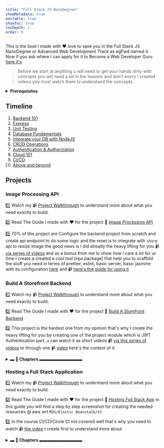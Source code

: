 ```yaml
---
title: "Full Stack JS NanoDegree"
showMetadata: true
editable: true
showToc: true
tocDepth: 3
order: 0
---
```


<Tip>This is the boat I made with ❤️ love to save you in the Full Stack JS NanoDegree or Advanced Web Development Track as egFwd named it. Now if you ask where I can apply for it to Become a Web Developer Guru <a href="https://egfwd.com/specializtion/advanced-web-development/">here it's</a></Tip>

> Before we start at anything u will need to get your hands dirty with concepts you will need a lot in the lessons and don't worry I created videos you must watch them to understand the concepts.

<details>

<summary><strong>Prerequisites</strong></summary>

* 📹  JavaScript Basics 🔜 👨🏻‍💻 🤌🏻 🤷🏻‍♂️
* 📹  [ES6 Tutorial: Learn Modern JavaScript](https://www.youtube.com/playlist?list=PLLWuK602vNiVnYxkrT7qbFSictc9nJeiX)
* 📹  [JavaScript Promises, Async/Await, DOM)](https://www.youtube.com/watch?v=dD5hv6v4d7I)
* 📹  [TypeScript Fundamentals](https://www.youtube.com/watch?v=zPq9jOsyox0)
* 📹  Database Fundamentals 🔜 👨🏻‍💻 🤌🏻 🤷🏻‍♂️

</details>

## Timeline

1. [Backend 101](https://github.com/coding-night/web-programming-with-javascript/blob/main/sessions/01.backend-101.md)
2. [Express](https://github.com/coding-night/web-programming-with-javascript/blob/main/sessions/02.express.md)
3. [Unit Testing](https://github.com/coding-night/web-programming-with-javascript/blob/main/sessions/03.unit-testing.md)
4. [Database Fundamentals](https://github.com/coding-night/web-programming-with-javascript/blob/main/sessions/04.database-fundamentals.md)
5. [integrate your DB with NodeJS](https://github.com/coding-night/web-programming-with-javascript/blob/main/sessions/05.Integrate-your-db-with-nodejs.md)
6. [CRUD Operations](https://github.com/coding-night/web-programming-with-javascript/blob/main/sessions/06.crud-operations-with-postgres.md)
7. [Authentication & Authorization](https://github.com/coding-night/web-programming-with-javascript/blob/main/sessions/07.authentication-authorization.md)
8. [Cloud 101](https://github.com/coding-night/web-programming-with-javascript/blob/main/sessions/08.cloud-101.md)
9. [CI/CD](https://github.com/coding-night/web-programming-with-javascript/blob/main/sessions/09.ci-cd.md)
10. [Above and beyond](https://github.com/coding-night/web-programming-with-javascript/blob/main/sessions/10.above-and-beyond.md)

## Projects

### Image Processing API

1️⃣ Watch my 📹 [Project Walkthrough](https://www.youtube.com/watch?v=3aRXn8KENjM ) to understand more about what you need exactly to build.

2️⃣ Read The Guide I made with ❤️ for the project 📜 [Image Processing API](/udacity/projects/image-processing-api)

3️⃣ 70% of this project are Configure the backend project from scratch and create api endpoint to do some logic and the reset is to integrate with `sharp` api to resize image the good news is I did already the heavy lifting for you 📹 [via series of videos](https://www.youtube.com/playlist?list=PLLWuK602vNiVLQ4rAylfIkqp3rkN0TuPD) and as a bonus from me to show how I care a lot for ur time I create a created a cool tool [npx package] that help you to scaffold the stuff you need in terms of prettier, eslint, basic server, basic jasmine with its configuration [here](https://www.npmjs.com/package/m-zanaty-web-utils)  and 📹 [here's the guide for using it](https://www.youtube.com/watch?v=0KnqGbkBdxw)

<!-- [![Videos Playlist](/images/image-processing.png)](https://www.youtube.com/playlist?list=PLLWuK602vNiVLQ4rAylfIkqp3rkN0TuPD) -->

### Build A Storefront Backend

1️⃣ Watch my 📹 [Project Walkthrough](https://www.youtube.com/watch?v=dP-5CdnNBSk) to understand more about what you need exactly to build.

2️⃣ Read The Guide I made with ❤️ for the project 📜 [Build A Storefront Backend](/udacity/projects/build-store-front-backend)

3️⃣ This project is the hardest one from my opinion that's why I create the heavy lifting for you by creating one of the project module which is JWT Authentication part, u can watch it as short videos 📹 [via this series of videos](https://www.youtube.com/playlist?list=PLLWuK602vNiVLQ4rAylfIkqp3rkN0TuPD) or through one 📹 [video](https://www.youtube.com/watch?v=pMZ0l_cSAw8&list=PLLWuK602vNiVLQ4rAylfIkqp3rkN0TuPD&index=20) here's the content of it

<details >
<summary><strong>▬ 🔗 Chapters ▬▬▬▬▬▬▬▬▬▬</strong></summary>

⌛️ [00:00:00](https://www.youtube.com/watch?v=pMZ0l_cSAw8&list=PLLWuK602vNiVLQ4rAylfIkqp3rkN0TuPD&index=19&t=0s) **How to Build JWT Authentication using Express JS / Postgres Intro**

⌛️ [00:05:55](https://www.youtube.com/watch?v=pMZ0l_cSAw8&list=PLLWuK602vNiVLQ4rAylfIkqp3rkN0TuPD&index=19&t=355s) **Init Project and Configure TypeScript**

⌛️ [00:16:04](https://www.youtube.com/watch?v=pMZ0l_cSAw8&list=PLLWuK602vNiVLQ4rAylfIkqp3rkN0TuPD&index=19&t=964s) **Configure ESLint + Prettier**

⌛️ [00:32:42](https://www.youtube.com/watch?v=pMZ0l_cSAw8&list=PLLWuK602vNiVLQ4rAylfIkqp3rkN0TuPD&index=19&t=1962s) **Start Basic Server Part 1**

⌛️ [00:37:44](https://www.youtube.com/watch?v=pMZ0l_cSAw8&list=PLLWuK602vNiVLQ4rAylfIkqp3rkN0TuPD&index=19&t=2264s) **What is an API?**

⌛️ [00:40:58](https://www.youtube.com/watch?v=pMZ0l_cSAw8&list=PLLWuK602vNiVLQ4rAylfIkqp3rkN0TuPD&index=19&t=2458s) **Start Basic Server Part 2**

⌛️ [00:43:29](https://www.youtube.com/watch?v=pMZ0l_cSAw8&list=PLLWuK602vNiVLQ4rAylfIkqp3rkN0TuPD&index=19&t=2609s) **Configure Jasmine for Testing!**

⌛️ [00:50:30](https://www.youtube.com/watch?v=pMZ0l_cSAw8&list=PLLWuK602vNiVLQ4rAylfIkqp3rkN0TuPD&index=19&t=3030s) **Middleware**

⌛️ [01:06:53](https://www.youtube.com/watch?v=pMZ0l_cSAw8&list=PLLWuK602vNiVLQ4rAylfIkqp3rkN0TuPD&index=19&t=4013s) **Handling Errors**

⌛️ [01:17:03](https://www.youtube.com/watch?v=pMZ0l_cSAw8&list=PLLWuK602vNiVLQ4rAylfIkqp3rkN0TuPD&index=19&t=4623s) **Handling Environment Variables**

⌛️ [01:23:40](https://www.youtube.com/watch?v=pMZ0l_cSAw8&list=PLLWuK602vNiVLQ4rAylfIkqp3rkN0TuPD&index=19&t=5020s) **Connection Pooling in PostgresSQL**

⌛️ [01:35:59](https://www.youtube.com/watch?v=pMZ0l_cSAw8&list=PLLWuK602vNiVLQ4rAylfIkqp3rkN0TuPD&index=19&t=5759s) **Database Migration**

⌛️ [01:45:00](https://www.youtube.com/watch?v=pMZ0l_cSAw8&list=PLLWuK602vNiVLQ4rAylfIkqp3rkN0TuPD&index=19&t=6300s) **Create CRUD Model**

⌛️ [02:12:18](https://www.youtube.com/watch?v=pMZ0l_cSAw8&list=PLLWuK602vNiVLQ4rAylfIkqp3rkN0TuPD&index=19&t=7938s) **CRUD Rest APIs**

⌛️ [02:29:25](https://www.youtube.com/watch?v=pMZ0l_cSAw8&list=PLLWuK602vNiVLQ4rAylfIkqp3rkN0TuPD&index=19&t=8965s) **Hashing Password**

⌛️ [02:38:47](https://www.youtube.com/watch?v=pMZ0l_cSAw8&list=PLLWuK602vNiVLQ4rAylfIkqp3rkN0TuPD&index=19&t=9527s) **Authentication Logic**

⌛️ [02:50:48](https://www.youtube.com/watch?v=pMZ0l_cSAw8&list=PLLWuK602vNiVLQ4rAylfIkqp3rkN0TuPD&index=19&t=10248s) **Validate JWT Authentication Middleware**

⌛️ [03:03:10](https://www.youtube.com/watch?v=pMZ0l_cSAw8&list=PLLWuK602vNiVLQ4rAylfIkqp3rkN0TuPD&index=19&t=10990s) **Create Unit Testing using Jasmine**

</details>

### Hosting a Full Stack Application

1️⃣ Watch my 📹 [Project Walkthrough](https://www.youtube.com/watch?v=hNDIf5wELT4) to understand more about what you need exactly to build.

2️⃣ Read The Guide I made with ❤️ for the project 📜 [Hosting Full Stack App](/udacity/projects/hosting-full-stack-application) in this guide you will find a step by step screenshot for creating the needed resources @ aws wrt `RDS/Elastic Beanstalk/S3`

3️⃣ In the course CI/CD/Circle CI not covered well that's why you need to watch 📹 [the video](https://www.youtube.com/watch?v=ygw0bzauorY) I create first to understand more about

<details>
<summary><strong>▬ 🔗 Chapters ▬▬▬▬▬▬▬▬▬▬</strong></summary>

⌛️ [00:01:18](https://www.youtube.com/watch?v=ygw0bzauorY&t=78s) **Deployment 101** _[Continuous Integration, Continuous Delivery, Continuous Deployment, Why CI/CD]_

⌛️ [00:17:43](https://www.youtube.com/watch?v=ygw0bzauorY&t=1063s) **Circle CI Pre-flight Check**

⌛️ [00:23:08](https://www.youtube.com/watch?v=ygw0bzauorY&t=1388s) **Circle CI Basic Concepts** _[Projects, Configuration, Orbs, Jobs, Steps, Workflows, Piplines, etc.]_

⌛️ [00:38:27](https://www.youtube.com/watch?v=ygw0bzauorY&t=2307s) **Build React App With Type Script @Netlify using Circle CI**
</details>
